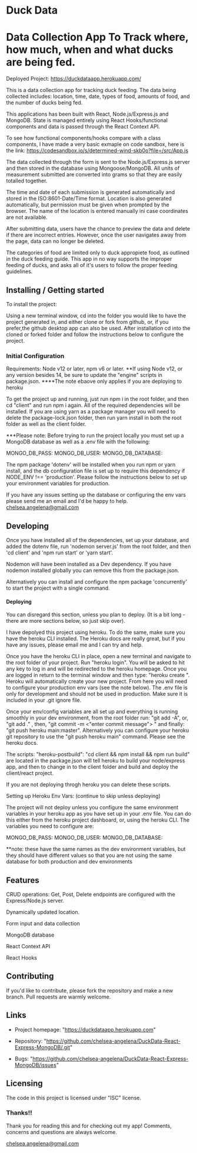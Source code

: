 # Duck Data
# Data Collection App To Track where, how much, when and what ducks are being fed.

Deployed Project: https://duckdataapp.herokuapp.com/

This is a data collection app for tracking duck feeding. The data being collected includes: location, time, date, types of food, amounts of food, and the number of ducks being fed.

This applications has been built with React, Node.js/Express.js and MongoDB. State is managed entirely using React Hooks/functional components and data is passed through the React Context API.

To see how functional components/hooks compare with a class components, I have made a very basic exmaple on code sandbox, here is the link: https://codesandbox.io/s/determined-wind-skb0o?file=/src/App.js

The data collected through the form is sent to the Node.js/Express.js server and then stored in the database using Mongoose/MongoDB. All units of measurement submitted are converted into grams so that they are easily totalled together.

The time and date of each submission is generated automatically and stored in the ISO:8601-Date/Time format. Location is also generated automatically, but permission must be given when prompted by the browser. The name of the location is entered manually ini case coordinates are not available.


After submitting data, users have the chance to preview the data and delete if there are incorrect entries. However, once the user navigates away from the page, data can no longer be deleted.

The categories of food are limited only to duck appropiete food, as outlined in the duck feeding guide. This app in no way supports the improper feeding of ducks, and asks all of it's users to follow the proper feeding guidelines.

## Installing / Getting started

To install the project:

Using a new terminal window, cd into the folder you would like to have the project generated in, and either clone or fork from github, or, if you prefer,the github desktop app can also be used. After installation cd into the cloned or forked folder and follow the instructions below to configure the project.

### Initial Configuration
Requirements: Node v12 or later, npm v6 or later.
**If using Node v12, or any version besides 14, be sure to update the "engine" scripts in package.json.
****The note ebaove only applies if you are deploying to heroku

To get the project up and running, just run npm i in the root folder, and then cd "client" and run npm i again. All of the required dependencies will be installed. If you are using yarn as a package manager you will need to delete the package-lock.json folder, then run yarn install in both the root folder as well as the client folder.

***Please note: Before trying to run the project locally you must set up a MongoDB database as well as a .env file with the following:

MONGO_DB_PASS: <enter the password of your dbUser>
MONGO_DB_USER: <enter the mongoDB username>
MONGO_DB_DATABASE: <enter the database name>

The npm package 'dotenv' will be installed when you run npm or yarn install, and the db configuration file is set up to require this dependency if NODE_ENV !== 'production'. Please follow the instructions below to set up your environment variables for production.

If you have any issues setting up the database or configuring the env vars please send me an email and I'd be happy to help. chelsea.angelena@gmail.com
## Developing

Once you have installed all of the dependencies, set up your database, and added the dotenv file, run 'nodemon server.js' from the root folder, and then 'cd client' and 'npm run start' or 'yarn start'.

Nodemon will have been installed as a Dev dependency. If you have nodemon installed globally you can remove this from the package.json.

Alternatively you can install and configure the npm package 'concurrently' to start the project with a single command.
#### Deploying

You can disregard this section, unless you plan to deploy. (It is a bit long - there are more sections below, so just skip over).

I have depolyed this project using heroku. To do the same, make sure you have the heroku CLI installed. The Heroku docs are really great, but if you have any issues, please email me and I can try and help.

Once you have the heroku CLI in place, open a new terminal and navigate to the root folder of your project. Run "heroku login". You will be asked to hit any key to log in and will be redirected to the heroku homepage. Once you are logged in return to the terminal window and then type: "heroku create <project-name>". Heroku will automatically create your new project. From here you will need to configure your production env vars (see the note below). The .env file is only for development and should not be used in production. Make sure it is included in your .git ignore file.

Once your env/config variables are all set up and everything is running smoothly in your dev environment, from the root folder run: "git add -A", or, "git add ." , then,   "git commit -m <"enter commit message"> " and finally: "git push heroku main:master". Alternatively you can configure your heroku git repository to use the "git push heroku main" command. Please see the heroku docs.

The scripts: "heroku-postbuild": "cd client && npm install && npm run build" are located in the package.json will tell heroku to build your node/express app, and then to change in to the client folder and build and deploy the client/react project.

If you are not deploying throgh heroku you can delete these scripts.

Setting up Heroku Env Vars:
(continue to skip unless deploying)

The project will not deploy unless you configure the same environment variables in your heroku app as you have set up in your .env file. You can do this either from the heroku project dashboard, or, using the heroku CLI. The variables you need to configure are:

MONGO_DB_PASS: <enter the password of your dbUser>
MONGO_DB_USER: <enter the mongoDB username>
MONGO_DB_DATABASE: <enter the database name>

**note: these have the same names as the dev environment variables, but they should have different values so that you are not using the same database for both production and dev environments
## Features

CRUD operations: Get, Post, Delete endpoints are configured with the Express/Node.js server.

Dynamically updated location.

Form input and data collection

MongoDB database

React Context API

React Hooks
## Contributing

If you'd like to contribute, please fork the repository and make a new
branch. Pull requests are warmly welcome.
## Links

- Project homepage: "https://duckdataapp.herokuapp.com"

- Repository: "https://github.com/chelsea-angelena/DuckData-React-Express-MongoDB/.git"

- Bugs: "https://github.com/chelsea-angelena/DuckData-React-Express-MongoDB/issues"

## Licensing
The code in this project is licensed under "ISC" license.

### Thanks!!
Thank you for reading this and for checking out my app! Comments, concerns and questions are always welcome.

chelsea.angelena@gmail.com





